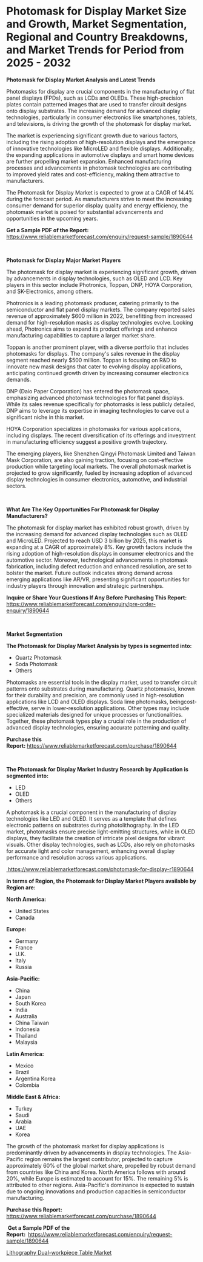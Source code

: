 <p><h1>Photomask for Display Market Size and Growth, Market Segmentation, Regional and Country Breakdowns, and Market Trends for Period from 2025 -  2032</h1></p><p><strong>Photomask for Display Market Analysis and Latest Trends</strong></p>
<p><p>Photomasks for display are crucial components in the manufacturing of flat panel displays (FPDs), such as LCDs and OLEDs. These high-precision plates contain patterned images that are used to transfer circuit designs onto display substrates. The increasing demand for advanced display technologies, particularly in consumer electronics like smartphones, tablets, and televisions, is driving the growth of the photomask for display market.</p><p>The market is experiencing significant growth due to various factors, including the rising adoption of high-resolution displays and the emergence of innovative technologies like MicroLED and flexible displays. Additionally, the expanding applications in automotive displays and smart home devices are further propelling market expansion. Enhanced manufacturing processes and advancements in photomask technologies are contributing to improved yield rates and cost-efficiency, making them attractive to manufacturers.</p><p>The Photomask for Display Market is expected to grow at a CAGR of 14.4% during the forecast period. As manufacturers strive to meet the increasing consumer demand for superior display quality and energy efficiency, the photomask market is poised for substantial advancements and opportunities in the upcoming years.</p></p>
<p><strong>Get a Sample PDF of the Report:&nbsp;</strong> <a href="https://www.reliablemarketforecast.com/enquiry/request-sample/1890644?utm_campaign=2195&utm_medium=2&utm_source=Github&utm_content=ia&utm_term=13022025&utm_id=photomask-for-display">https://www.reliablemarketforecast.com/enquiry/request-sample/1890644</a></p>
<p>&nbsp;</p>
<p><strong>Photomask for Display Major Market Players</strong></p>
<p><p>The photomask for display market is experiencing significant growth, driven by advancements in display technologies, such as OLED and LCD. Key players in this sector include Photronics, Toppan, DNP, HOYA Corporation, and SK-Electronics, among others.</p><p>Photronics is a leading photomask producer, catering primarily to the semiconductor and flat panel display markets. The company reported sales revenue of approximately $600 million in 2022, benefitting from increased demand for high-resolution masks as display technologies evolve. Looking ahead, Photronics aims to expand its product offerings and enhance manufacturing capabilities to capture a larger market share.</p><p>Toppan is another prominent player, with a diverse portfolio that includes photomasks for displays. The company's sales revenue in the display segment reached nearly $500 million. Toppan is focusing on R&D to innovate new mask designs that cater to evolving display applications, anticipating continued growth driven by increasing consumer electronics demands.</p><p>DNP (Daio Paper Corporation) has entered the photomask space, emphasizing advanced photomask technologies for flat panel displays. While its sales revenue specifically for photomasks is less publicly detailed, DNP aims to leverage its expertise in imaging technologies to carve out a significant niche in this market.</p><p>HOYA Corporation specializes in photomasks for various applications, including displays. The recent diversification of its offerings and investment in manufacturing efficiency suggest a positive growth trajectory. </p><p>The emerging players, like Shenzhen Qingyi Photomask Limited and Taiwan Mask Corporation, are also gaining traction, focusing on cost-effective production while targeting local markets. The overall photomask market is projected to grow significantly, fueled by increasing adoption of advanced display technologies in consumer electronics, automotive, and industrial sectors.</p></p>
<p>&nbsp;</p>
<p><strong>What Are The Key Opportunities For Photomask for Display Manufacturers?</strong></p>
<p><p>The photomask for display market has exhibited robust growth, driven by the increasing demand for advanced display technologies such as OLED and MicroLED. Projected to reach USD 3 billion by 2025, this market is expanding at a CAGR of approximately 8%. Key growth factors include the rising adoption of high-resolution displays in consumer electronics and the automotive sector. Moreover, technological advancements in photomask fabrication, including defect reduction and enhanced resolution, are set to bolster the market. Future outlook indicates strong demand across emerging applications like AR/VR, presenting significant opportunities for industry players through innovation and strategic partnerships.</p></p>
<p><strong>Inquire or Share Your Questions If Any Before Purchasing This Report:</strong> <a href="https://www.reliablemarketforecast.com/enquiry/pre-order-enquiry/1890644?utm_campaign=2195&utm_medium=2&utm_source=Github&utm_content=ia&utm_term=13022025&utm_id=photomask-for-display">https://www.reliablemarketforecast.com/enquiry/pre-order-enquiry/1890644</a></p>
<p>&nbsp;</p>
<p><strong>Market Segmentation</strong></p>
<p><strong>The Photomask for Display Market Analysis by types is segmented into:</strong></p>
<p><ul><li>Quartz Photomask</li><li>Soda Photomask</li><li>Others</li></ul></p>
<p><p>Photomasks are essential tools in the display market, used to transfer circuit patterns onto substrates during manufacturing. Quartz photomasks, known for their durability and precision, are commonly used in high-resolution applications like LCD and OLED displays. Soda lime photomasks, beingcost-effective, serve in lower-resolution applications. Other types may include specialized materials designed for unique processes or functionalities. Together, these photomask types play a crucial role in the production of advanced display technologies, ensuring accurate patterning and quality.</p></p>
<p><strong>Purchase this Report:&nbsp;</strong><a href="https://www.reliablemarketforecast.com/purchase/1890644?utm_campaign=2195&utm_medium=2&utm_source=Github&utm_content=ia&utm_term=13022025&utm_id=photomask-for-display">https://www.reliablemarketforecast.com/purchase/1890644</a></p>
<p>&nbsp;</p>
<p><strong>The Photomask for Display Market Industry Research by Application is segmented into:</strong></p>
<p><ul><li>LED</li><li>OLED</li><li>Others</li></ul></p>
<p><p>A photomask is a crucial component in the manufacturing of display technologies like LED and OLED. It serves as a template that defines electronic patterns on substrates during photolithography. In the LED market, photomasks ensure precise light-emitting structures, while in OLED displays, they facilitate the creation of intricate pixel designs for vibrant visuals. Other display technologies, such as LCDs, also rely on photomasks for accurate light and color management, enhancing overall display performance and resolution across various applications.</p></p>
<p><a href="https://www.reliablemarketforecast.com/photomask-for-display-r1890644?utm_campaign=2195&utm_medium=2&utm_source=Github&utm_content=ia&utm_term=13022025&utm_id=photomask-for-display">&nbsp;https://www.reliablemarketforecast.com/photomask-for-display-r1890644</a></p>
<p><strong>In terms of Region, the Photomask for Display Market Players available by Region are:</strong></p>
<p>
    <p> <strong> North America: </strong>
        <ul>
            <li>United States</li>
            <li>Canada</li>
        </ul>
        </p> 
    <p> <strong> Europe: </strong>
        <ul>
            <li>Germany</li>
            <li>France</li>
            <li>U.K.</li>
            <li>Italy</li>
            <li>Russia</li>
        </ul>
        </p> 
    <p> <strong> Asia-Pacific: </strong>
        <ul>
            <li>China</li>
            <li>Japan</li>
            <li>South Korea</li>
            <li>India</li>
            <li>Australia</li>
            <li>China Taiwan</li>
            <li>Indonesia</li>
            <li>Thailand</li>
            <li>Malaysia</li>
        </ul>
        </p> 
    <p> <strong> Latin America: </strong>
        <ul>
            <li>Mexico</li>
            <li>Brazil</li>
            <li>Argentina Korea</li>
            <li>Colombia</li>
        </ul>
        </p> 
    <p> <strong> Middle East & Africa: </strong>
        <ul>
            <li>Turkey</li>
            <li>Saudi</li>
            <li>Arabia</li>
            <li>UAE</li>
            <li>Korea</li>
        </ul>
    </p>
    </p>
<p><p>The growth of the photomask market for display applications is predominantly driven by advancements in display technologies. The Asia-Pacific region remains the largest contributor, projected to capture approximately 60% of the global market share, propelled by robust demand from countries like China and Korea. North America follows with around 20%, while Europe is estimated to account for 15%. The remaining 5% is attributed to other regions. Asia-Pacific's dominance is expected to sustain due to ongoing innovations and production capacities in semiconductor manufacturing.</p></p>
<p><strong>Purchase this Report: </strong><a href="https://www.reliablemarketforecast.com/purchase/1890644?utm_campaign=2195&utm_medium=2&utm_source=Github&utm_content=ia&utm_term=13022025&utm_id=photomask-for-display">https://www.reliablemarketforecast.com/purchase/1890644</a></p>
<p>&nbsp;<strong>Get a Sample PDF of the Report:&nbsp;&nbsp;</strong><a href="https://www.reliablemarketforecast.com/enquiry/request-sample/1890644?utm_campaign=2195&utm_medium=2&utm_source=Github&utm_content=ia&utm_term=13022025&utm_id=photomask-for-display">https://www.reliablemarketforecast.com/enquiry/request-sample/1890644</a></p>
<p><strong></strong></p>
<p><p><a href="https://github.com/seanmcma708/Market-Research-Report-List-1/blob/main/lithography-dual-workpiece-table-market.md?utm_campaign=2195&utm_medium=2&utm_source=Github&utm_content=ia&utm_term=13022025&utm_id=photomask-for-display">Lithography Dual-workpiece Table Market</a></p></p>